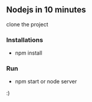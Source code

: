 ## Nodejs in 10 minutes

clone the project

### Installations
* npm install

### Run

* npm start or node server

:)